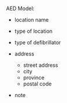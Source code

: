 AED Model:

- location name
- type of location
- type of defibrillator

- address
  - street address
  - city
  - province
  - postal code


- note